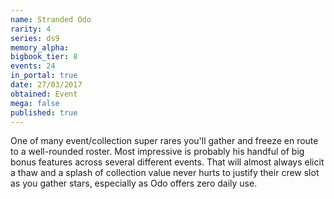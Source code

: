 ```yaml
---
name: Stranded Odo
rarity: 4
series: ds9
memory_alpha:
bigbook_tier: 8
events: 24
in_portal: true
date: 27/03/2017
obtained: Event
mega: false
published: true
---
```


One of many event/collection super rares you'll gather and freeze en route to a well-rounded roster. Most impressive is probably his handful of big bonus features across several different events. That will almost always elicit a thaw and a splash of collection value never hurts to justify their crew slot as you gather stars, especially as Odo offers zero daily use.
